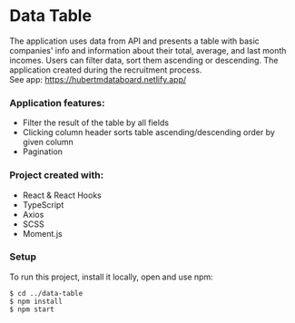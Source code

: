 # Data Table

The application uses data from API and presents a table with basic companies' 
info and information about their total, average, and last month incomes. Users can filter data, sort them ascending or descending. The application created during the recruitment process.
<br> See app: https://hubertmdataboard.netlify.app/

### Application features:

* Filter the result of the table by all fields
* Clicking column header sorts table ascending/descending order by given column
* Pagination

### Project created with:

* React & React Hooks
* TypeScript
* Axios
* SCSS
* Moment.js


### Setup
To run this project, install it locally, open and use npm:

```
$ cd ../data-table
$ npm install
$ npm start
```
